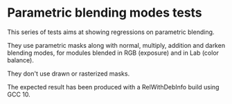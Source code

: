  # Parametric blending modes tests

This series of tests aims at showing regressions on parametric blending.

They use parametric masks along with normal, multiply, addition and darken blending modes, for modules blended in RGB (exposure) and in Lab (color balance).

They don't use drawn or rasterized masks.

The expected result has been produced with a RelWithDebInfo build using GCC 10.

